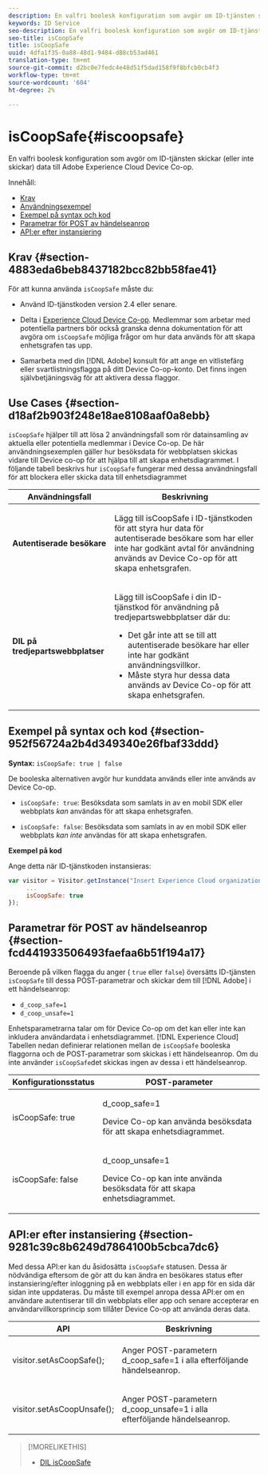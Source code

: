 ```yaml
---
description: En valfri boolesk konfiguration som avgör om ID-tjänsten skickar (eller inte skickar) data till Adobe Experience Cloud Device Co-op.
keywords: ID Service
seo-description: En valfri boolesk konfiguration som avgör om ID-tjänsten skickar (eller inte skickar) data till Adobe Experience Cloud Device Co-op.
seo-title: isCoopSafe
title: isCoopSafe
uuid: 4dfa1f35-0a88-48d1-9484-d88cb53ad461
translation-type: tm+mt
source-git-commit: d2bc0e7fedc4e48d51f5dad158f9f8bfcb0cb4f3
workflow-type: tm+mt
source-wordcount: '604'
ht-degree: 2%

---
```



# isCoopSafe{#iscoopsafe}

En valfri boolesk konfiguration som avgör om ID-tjänsten skickar (eller inte skickar) data till Adobe Experience Cloud Device Co-op.

Innehåll:

<ul class="simplelist"> 
 <li> <a href="../../library/function-vars/coopsafe.md#section-4883eda6beb8437182bcc82bb58fae41" format="dita" scope="local"> Krav </a> </li> 
 <li> <a href="../../library/function-vars/coopsafe.md#section-d18af2b903f248e18ae8108aaf0a8ebb" format="dita" scope="local"> Användningsexempel </a> </li> 
 <li> <a href="../../library/function-vars/coopsafe.md#section-952f56724a2b4d349340e26fbaf33ddd" format="dita" scope="local"> Exempel på syntax och kod </a> </li> 
 <li> <a href="../../library/function-vars/coopsafe.md#section-fcd441933506493faefaa6b51f194a17" format="dita" scope="local"> Parametrar för POST av händelseanrop </a> </li> 
 <li> <a href="../../library/function-vars/coopsafe.md#section-9281c39c8b6249d7864100b5cbca7dc6" format="dita" scope="local"> API:er efter instansiering </a> </li> 
</ul>

## Krav {#section-4883eda6beb8437182bcc82bb58fae41}

För att kunna använda `isCoopSafe` måste du:

* Använd ID-tjänstkoden version 2.4 eller senare.
* Delta i [Experience Cloud Device Co-op](https://docs.adobe.com/content/help/en/device-co-op/using/about/overview.html). Medlemmar som arbetar med potentiella partners bör också granska denna dokumentation för att avgöra om `isCoopSafe` möjliga frågor om hur data används för att skapa enhetsgrafen tas upp.

* Samarbeta med din [!DNL Adobe] konsult för att ange en vitlistefärg eller svartlistningsflagga på ditt Device Co-op-konto. Det finns ingen självbetjäningsväg för att aktivera dessa flaggor.

## Use Cases {#section-d18af2b903f248e18ae8108aaf0a8ebb}

`isCoopSafe` hjälper till att lösa 2 användningsfall som rör datainsamling av aktuella eller potentiella medlemmar i Device Co-op. De här användningsexemplen gäller hur besöksdata för webbplatsen skickas vidare till Device co-op för att hjälpa till att skapa enhetsdiagrammet. I följande tabell beskrivs hur `isCoopSafe` fungerar med dessa användningsfall för att blockera eller skicka data till enhetsdiagrammet

<table id="table_A24C63D2A21F47EDBAC8FA5E7BE888D8"> 
 <thead> 
  <tr> 
   <th colname="col1" class="entry"> Användningsfall </th> 
   <th colname="col2" class="entry"> Beskrivning </th> 
  </tr> 
 </thead>
 <tbody> 
  <tr> 
   <td colname="col1"> <p> <b>Autentiserade besökare</b> </p> </td> 
   <td colname="col2"> <p>Lägg till <span class="codeph"> isCoopSafe </span> i ID-tjänstkoden för att styra hur data för autentiserade besökare som har eller inte har godkänt avtal för användning används av Device Co-op för att skapa enhetsgrafen. </p> </td> 
  </tr> 
  <tr> 
   <td colname="col1"> <p> <b>DIL på tredjepartswebbplatser</b> </p> </td> 
   <td colname="col2"> <p>Lägg till <span class="codeph"> isCoopSafe </span> i din ID-tjänstkod för användning på tredjepartswebbplatser där du: </p> <p> 
     <ul id="ul_C27BB26510314834A2A7CD99D46DA4AC"> 
      <li id="li_4E6AE574F18646F09C0CF4553EEA1A9E">Det går inte att se till att autentiserade besökare har eller inte har godkänt användningsvillkor. </li> 
      <li id="li_26D0561BF32B4278B0A6B5082C17FED8">Måste styra hur dessa data används av Device Co-op för att skapa enhetsgrafen. </li> 
     </ul> </p> </td> 
  </tr> 
 </tbody> 
</table>

## Exempel på syntax och kod {#section-952f56724a2b4d349340e26fbaf33ddd}

**Syntax:** `isCoopSafe: true | false`

De booleska alternativen avgör hur kunddata används eller inte används av Device Co-op.

* `isCoopSafe: true`: Besöksdata som samlats in av en mobil SDK eller webbplats *kan* användas för att skapa enhetsgrafen.

* `isCoopSafe: false`: Besöksdata som samlats in av en mobil SDK eller webbplats *kan inte* användas för att skapa enhetsgrafen.

**Exempel på kod**

Ange detta när ID-tjänstkoden instansieras:

```js
var visitor = Visitor.getInstance("Insert Experience Cloud organization ID here",{ 
     ... 
     isCoopSafe: true 
});
```

## Parametrar för POST av händelseanrop {#section-fcd441933506493faefaa6b51f194a17}

Beroende på vilken flagga du anger ( `true` eller `false`) översätts ID-tjänsten `isCoopSafe` till dessa POST-parametrar och skickar dem till [!DNL Adobe] i ett händelseanrop:

* `d_coop_safe=1`
* `d_coop_unsafe=1`

Enhetsparametrarna talar om för Device Co-op om det kan eller inte kan inkludera användardata i enhetsdiagrammet. [!DNL Experience Cloud] Tabellen nedan definierar relationen mellan de `isCoopSafe` booleska flaggorna och de POST-parametrar som skickas i ett händelseanrop. Om du inte använder `isCoopSafe`det skickas ingen av dessa i ett händelseanrop.

<table id="table_0A544534CA904F4D9836A34B8C1EACBB"> 
 <thead> 
  <tr> 
   <th colname="col1" class="entry"> Konfigurationsstatus </th> 
   <th colname="col2" class="entry"> POST-parameter </th> 
  </tr> 
 </thead>
 <tbody> 
  <tr> 
   <td colname="col1"> <p> <span class="codeph"> isCoopSafe: true </span> </p> </td> 
   <td colname="col2"> <p> <span class="codeph"> d_coop_safe=1 </span> </p> <p>Device Co-op kan använda besöksdata för att skapa enhetsdiagrammet. </p> </td> 
  </tr> 
  <tr> 
   <td colname="col1"> <p> <span class="codeph"> isCoopSafe: false </span> </p> </td> 
   <td colname="col2"> <p> <span class="codeph"> d_coop_unsafe=1 </span> </p> <p>Device Co-op kan inte använda besöksdata för att skapa enhetsdiagrammet. </p> </td> 
  </tr> 
 </tbody> 
</table>

## API:er efter instansiering {#section-9281c39c8b6249d7864100b5cbca7dc6}

Med dessa API:er kan du åsidosätta `isCoopSafe` statusen. Dessa är nödvändiga eftersom de gör att du kan ändra en besökares status efter instansiering/efter inloggning på en webbplats eller i en app för en sida där sidan inte uppdateras. Du måste till exempel anropa dessa API:er om en användare autentiserar till din webbplats eller app och senare accepterar en användarvillkorsprincip som tillåter Device Co-op att använda deras data.

<table id="table_BAA96B1F82BE48C3A61A1AF1367BA45C"> 
 <thead> 
  <tr> 
   <th colname="col1" class="entry"> API </th> 
   <th colname="col2" class="entry"> Beskrivning </th> 
  </tr> 
 </thead>
 <tbody> 
  <tr> 
   <td colname="col1"> <p> <span class="codeph"> visitor.setAsCoopSafe(); </span> </p> </td> 
   <td colname="col2"> <p>Anger POST-parametern <span class="codeph"> d_coop_safe=1 </span> i alla efterföljande händelseanrop. </p> </td> 
  </tr> 
  <tr> 
   <td colname="col1"> <p> <span class="codeph"> visitor.setAsCoopUnsafe(); </span> </p> </td> 
   <td colname="col2"> <p>Anger POST-parametern <span class="codeph"> d_coop_unsafe=1 </span> i alla efterföljande händelseanrop. </p> </td> 
  </tr> 
 </tbody> 
</table>

<!--
Wiki page https://wiki.corp.adobe.com/x/RCfFTg
-->

>[!MORELIKETHIS]
>
>* [DIL isCoopSafe](https://docs.adobe.com/content/help/en/audience-manager/user-guide/dil-api/class-level-dil-methods/dil-coopsafe.html)

